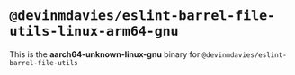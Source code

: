 # `@devinmdavies/eslint-barrel-file-utils-linux-arm64-gnu`

This is the **aarch64-unknown-linux-gnu** binary for `@devinmdavies/eslint-barrel-file-utils`
